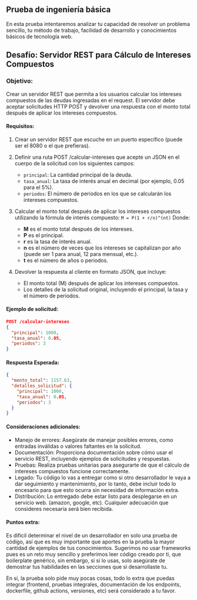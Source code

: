 ## Prueba de ingeniería básica
En esta prueba intentaremos analizar tu capacidad de resolver un problema sencillo, tu método de trabajo, facilidad de desarrollo y conocimientos básicos de tecnología web.

## Desafío: Servidor REST para Cálculo de Intereses Compuestos

### Objetivo:
Crear un servidor REST que permita a los usuarios calcular los intereses compuestos de las deudas ingresadas en el request. El servidor debe aceptar solicitudes HTTP POST y devolver una respuesta con el monto total después de aplicar los intereses compuestos.

#### Requisitos:
1) Crear un servidor REST que escuche en un puerto específico (puede ser el 8080 o el que prefieras).

2) Definir una ruta POST /calcular-intereses que acepte un JSON en el cuerpo de la solicitud con los siguientes campos:
    - `principal`: La cantidad principal de la deuda.
    - `tasa_anual`: La tasa de interés anual en decimal (por ejemplo, 0.05 para el 5%).
    - `periodos`: El número de periodos en los que se calcularán los intereses compuestos.

3) Calcular el monto total después de aplicar los intereses compuestos utilizando la fórmula de interés compuesto:
`M = P(1 + r/n)^(nt)`
Donde:
    - **M** es el monto total después de los intereses.
    - **P** es el principal.
    - **r** es la tasa de interés anual.
    - **n** es el número de veces que los intereses se capitalizan por año (puede ser 1 para anual, 12 para mensual, etc.).
    - **t** es el número de años o periodos.

4) Devolver la respuesta al cliente en formato JSON, que incluye:
    - El monto total (M) después de aplicar los intereses compuestos.
    - Los detalles de la solicitud original, incluyendo el principal, la tasa y el número de periodos.

#### Ejemplo de solicitud:
```json
POST /calcular-intereses
{
  "principal": 1000,
  "tasa_anual": 0.05,
  "periodos": 3
}
```
#### Respuesta Esperada:
```json
{
  "monto_total": 1157.63,
  "detalles_solicitud": {
    "principal": 1000,
    "tasa_anual": 0.05,
    "periodos": 3
  }
}

```
#### Consideraciones adicionales:
- Manejo de errores: Asegúrate de manejar posibles errores, como entradas inválidas o valores faltantes en la solicitud.
- Documentación: Proporciona documentación sobre cómo usar el servicio REST, incluyendo ejemplos de solicitudes y respuestas.
- Pruebas: Realiza pruebas unitarias para asegurarte de que el cálculo de intereses compuestos funcione correctamente.
- Legado: Tu código lo vas a entregar como si otro desarrollador le vaya a dar seguimiento y mantenimiento, por lo tanto, debe incluir todo lo encesario para que esto ocurra sin necesidad de información extra.
- Distribución: Lo entregado debe estar listo para desplegarse en un servicio web. (amazon, google, etc). Cualquier adecuación que consideres necesaria será bien recibida.

#### Puntos extra:
Es dificil determinar el nivel de un desarrollador en solo una prueba de código, así que es muy importante que aportes en la prueba la mayor cantidad de ejemplos de tus conocimientos. Sugerimos no usar frameworks pues es un reto muy sencillo y preferimos leer código creado por ti, que boilerplate genérico, sin embargo, si sí lo usas, solo asegúrate de demostrar tus habilidades en las secciones que si desarrollaste tu.

En si, la prueba solo pide muy pocas cosas, todo lo extra que puedas integrar (frontend, pruebas integrales, documentación de los endpoints, dockerfile, github actions, versiones, etc) será considerado a tu favor.
